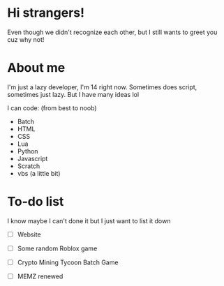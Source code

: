 <h1>Hi strangers!</h1>
<p>Even though we didn't recognize each other, but I still wants to greet you cuz why not!</p>

<h1>About me</h1>
<p>I'm just a lazy developer, I'm 14 right now. Sometimes does script, sometimes just lazy. But I have many ideas lol</p>
<p>I can code: (from best to noob)</p>

- Batch
- HTML
- CSS
- Lua
- Python
- Javascript
- Scratch
- vbs (a little bit)

<h1>To-do list</h1>
<p>I know maybe I can't done it but I just want to list it down</p>

- [ ] Website
- [ ] Some random Roblox game
- [ ] Crypto Mining Tycoon Batch Game
- [ ] MEMZ renewed


